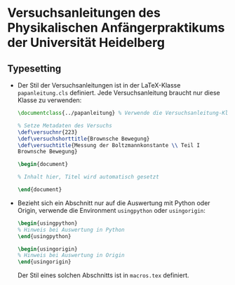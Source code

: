 # Versuchsanleitungen des Physikalischen Anfängerpraktikums der Universität Heidelberg

## Typesetting

- Der Stil der Versuchsanleitungen ist in der LaTeX-Klasse `papanleitung.cls` definiert. Jede Versuchsanleitung braucht nur diese Klasse zu verwenden:
	
	```tex
	\documentclass{../papanleitung} % Verwende die Versuchsanleitung-Klasse im übergeordneten Ordner

	% Setze Metadaten des Versuchs
	\def\versuchnr{223}
	\def\versuchshorttitle{Brownsche Bewegung}
	\def\versuchtitle{Messung der Boltzmannkonstante \\ Teil I
	Brownsche Bewegung}

	\begin{document}
	
	% Inhalt hier, Titel wird automatisch gesetzt
	
	\end{document}
	```
	
- Bezieht sich ein Abschnitt nur auf die Auswertung mit Python oder Origin, verwende die Environment `usingpython` oder `usingorigin`:

	```tex
	\begin{usingpython}
	% Hinweis bei Auswertung in Python
	\end{usingpython}

	\begin{usingorigin}
	% Hinweis bei Auswertung in Origin
	\end{usingorigin}
	```

	Der Stil eines solchen Abschnitts ist in `macros.tex` definiert.

